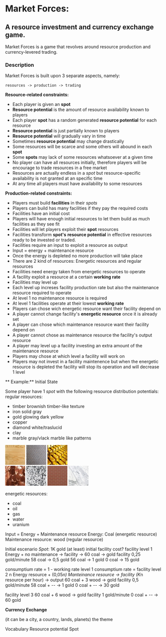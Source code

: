# Market Forces: 

## A resource investment and currency exchange game.

Market Forces is a game that revolves around resource production and currency-levered trading.

### Description

Market Forces is built upon 3 separate aspects, namely:
```
resources -> production -> trading
```

**Resource-related constraints:**

 * Each player is given an **spot**
 * **Resource potential** is the amount of resource availability known to players
 * Each player **spot** has a random generated **resource potential** for each resource
 * **Resource potential** is just partially known to players
 * **Resource potential** will gradually vary in time
 * Sometimes **resource potential** may change drastically
 * Some resources will be scarce and some others will abound in each **spot**
 * Some **spots** may lack of some resources whatsoever at a given time
 * No player can have all resources initially, therefore players will be encourage to trade resources in a free market
 * Resources are actually endless in a _spot_ but resource-specific availability is not granted at an specific time
 * At any time all players must have availability to some resources

**Production-related constraints:**

 * Players must build **facilities** in their _spots_
 * Players can build has many facilities if they pay the required costs
 * Facilities have an initial cost
 * Players will have enough initial resources to let them build as much facilities as they see fit
 * Facilities will let players exploit their **spot** resources
 * Facilities transform **spot's** **resource potential** in effective resources ready to be invested or traded.
 * Facilities require an input to exploit a resource as output
 * Input = energy + maintenance resource
 * Once the energy is depleted no more production will take place
 * There are 2 kind of resources: Energetic resources and regular resources
 * Facilities need energy taken from energetic resources to operate
 * A facility exploit a resource at a certain **working rate**
 * Facilities may level up
 * Each level up increses facility production rate but also the maintenance resource required to operate
 * At level 1 no maintenance resource is required
 * At level 1 facilities operate at their lowest **working rate**
 * Players can chose wich energetic resource want their facility depend on
 * A player cannot change facility's **energetic resource** once it is already set
 * A player can chose which maintenance resource want their facility depend on
 * A player cannot chose as maintenance resource the facility's output resource 
 * A player may level up a facility investing an extra amount of the maintenance resource
 * Players may chose at which level a facility will work on
 * Players may not invest in a facility maintenence but when the energetic resource is depleted the facility will stop its operation and will decrease 1 level
 
** Example:**
Initial State
 
Some player have 1 _spot_ with the following resource distribution potentials:
regular resources:

* timber brownish timber-like texture
* iron   solid gray
* gold   glowing dark yellow
* copper 
* diamond white/traslucid
* clay 
* marble gray/vlack marble like patterns
  
![timber_texture](https://github.com/joseraf86/market_forces/blob/master/img/timber_texture-64x64.jpg)
![iron_texture](https://github.com/joseraf86/market_forces/blob/master/img/iron_texture-64x64.jpg)
![gold_texture](https://github.com/joseraf86/market_forces/blob/master/img/gold_texture-64x64.jpg)  
![copper_texture](https://github.com/joseraf86/market_forces/blob/master/img/copper_texture-64x64.jpg)
![diamond_texture](https://github.com/joseraf86/market_forces/blob/master/img/diamond_texture-64x64.jpg)
![clay_texture](https://github.com/joseraf86/market_forces/blob/master/img/clay_texture-64x64.jpg)
![marble_texture](https://github.com/joseraf86/market_forces/blob/master/img/marble_texture-64x64.jpg)

energetic resources: 
* coal
* oil
* gas
* water
* uranium
 
 Input = Energy + Maintenance resource
 Energy: Coal (energetic resource)
 Maintenance resource: wood (regular resource)
 
 Initial escenario
 _Spot_:  1K gold (at least)
 initial facility cost?
 facility level 1
 Energy + no maintenance -> facility -> 
 60 coal -> gold facility 0,25 gold/minute
 58 coal -> 0,5 gold
 56 coal -> 1 gold
 0  coal -> 15 gold
 
 consumptium rate = 1 - working rate
 level 1
 consumptium rate =
 facility level 2
 n Energy resource + (0,05*n) Manteinance resource -> facility (K*n resource per hour) -> output
 60 coal + 3 wood -> gold facility 0,5 gold/minute 
 58 coal +   --   -> 1 gold
 0  coal +   --   -> 30 gold
 
 facility level 3
 60 coal + 6 wood -> gold facility 1 gold/minute
  0 coal +  --     -> 60 gold

**Currency Exchange**

(it can be a city, a country, lands, planets) the theme  

Vocabulary
Resource potential
Spot
